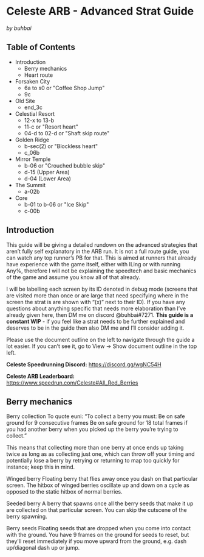 # Celeste ARB - Advanced Strat Guide
_by buhbai_
## Table of Contents
- Introduction
  - Berry mechanics
  - Heart route
- Forsaken City
  - 6a to s0 or "Coffee Shop Jump"
  - 9c
- Old Site
  - end_3c
- Celestial Resort
  - 12-x to 13-b
  - 11-c or "Resort heart"
  - 04-d to 02-d or "Shaft skip route"
- Golden Ridge
  - b-sec(2) or "Blockless heart"
  - c_06b
- Mirror Temple
  - b-06 or "Crouched bubble skip"
  - d-15 (Upper Area)
  - d-04 (Lower Area)
- The Summit
  - a-02b
- Core
  - b-01 to b-06 or "Ice Skip"
  - c-00b
  
## Introduction
This guide will be giving a detailed rundown on the advanced strategies that aren’t fully self explanatory in the ARB run. It is not a full route guide, you can watch any top runner’s PB for that. This is aimed at runners that already have experience with the game itself, either with ILing or with running Any%, therefore I will not be explaining the speedtech and basic mechanics of the game and assume you know all of that already.

I will be labelling each screen by its ID denoted in debug mode (screens that are visited more than once or are large that need specifying where in the screen the strat is are shown with “(x)” next to their ID). If you have any questions about anything specific that needs more elaboration than I’ve already given here, then DM me on discord @buhbai#7271. **This guide is a constant WIP** - if you feel like a strat needs to be further explained and deserves to be in the guide then also DM me and I’ll consider adding it.

Please use the document outline on the left to navigate through the guide a lot easier. If you can’t see it, go to View -> Show document outline in the top left. 

**Celeste Speedrunning Discord:** https://discord.gg/wgNC54H  

**Celeste ARB Leaderboard:** https://www.speedrun.com/Celeste#All_Red_Berries 

## Berry mechanics

Berry collection
To quote euni: “To collect a berry you must: 
Be on safe ground for 9 consecutive frames
Be on safe ground for 18 total frames if you had another berry when you picked up the berry you’re trying to collect.”

This means that collecting more than one berry at once ends up taking twice as long as as collecting just one, which can throw off your timing and potentially lose a berry by retrying or returning to map too quickly for instance; keep this in mind.

Winged berry
Floating berry that flies away once you dash on that particular screen. The hitbox of winged berries oscillate up and down on a cycle as opposed to the static hitbox of normal berries.

Seeded berry
A berry that spawns once all the berry seeds that make it up are collected on that particular screen. You can skip the cutscene of the berry spawning.

Berry seeds
Floating seeds that are dropped when you come into contact with the ground. You have 9 frames on the ground for seeds to reset, but they'll reset immediately if you move upward from the ground, e.g. dash up/diagonal dash up or jump.
